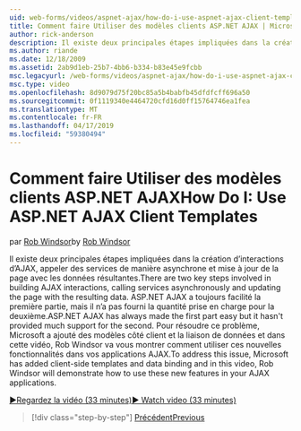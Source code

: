 ```yaml
---
uid: web-forms/videos/aspnet-ajax/how-do-i-use-aspnet-ajax-client-templates
title: Comment faire Utiliser des modèles clients ASP.NET AJAX | Microsoft Docs
author: rick-anderson
description: Il existe deux principales étapes impliquées dans la création d’interactions d’AJAX, appeler des services de manière asynchrone et mise à jour de la page avec les données résultantes. ASP.NET AJAX h...
ms.author: riande
ms.date: 12/18/2009
ms.assetid: 2ab9d1eb-25b7-4bb6-b334-b83e45e9fcbb
msc.legacyurl: /web-forms/videos/aspnet-ajax/how-do-i-use-aspnet-ajax-client-templates
msc.type: video
ms.openlocfilehash: 8d9079d75f20bc85a5b4babfb45dfdfcff696a50
ms.sourcegitcommit: 0f1119340e4464720cfd16d0ff15764746ea1fea
ms.translationtype: MT
ms.contentlocale: fr-FR
ms.lasthandoff: 04/17/2019
ms.locfileid: "59380494"
---
```

# <a name="how-do-i-use-aspnet-ajax-client-templates"></a><span data-ttu-id="88f4b-104">Comment faire Utiliser des modèles clients ASP.NET AJAX</span><span class="sxs-lookup"><span data-stu-id="88f4b-104">How Do I: Use ASP.NET AJAX Client Templates</span></span>

<span data-ttu-id="88f4b-105">par [Rob Windsor](https://twitter.com/robwindsor)</span><span class="sxs-lookup"><span data-stu-id="88f4b-105">by [Rob Windsor](https://twitter.com/robwindsor)</span></span>

<span data-ttu-id="88f4b-106">Il existe deux principales étapes impliquées dans la création d’interactions d’AJAX, appeler des services de manière asynchrone et mise à jour de la page avec les données résultantes.</span><span class="sxs-lookup"><span data-stu-id="88f4b-106">There are two key steps involved in building AJAX interactions, calling services asynchronously and updating the page with the resulting data.</span></span> <span data-ttu-id="88f4b-107">ASP.NET AJAX a toujours facilité la première partie, mais il n’a pas fourni la quantité prise en charge pour la deuxième.</span><span class="sxs-lookup"><span data-stu-id="88f4b-107">ASP.NET AJAX has always made the first part easy but it hasn't provided much support for the second.</span></span> <span data-ttu-id="88f4b-108">Pour résoudre ce problème, Microsoft a ajouté des modèles côté client et la liaison de données et dans cette vidéo, Rob Windsor va vous montrer comment utiliser ces nouvelles fonctionnalités dans vos applications AJAX.</span><span class="sxs-lookup"><span data-stu-id="88f4b-108">To address this issue, Microsoft has added client-side templates and data binding and in this video, Rob Windsor will demonstrate how to use these new features in your AJAX applications.</span></span>

[<span data-ttu-id="88f4b-109">&#9654;Regardez la vidéo (33 minutes)</span><span class="sxs-lookup"><span data-stu-id="88f4b-109">&#9654; Watch video (33 minutes)</span></span>](https://channel9.msdn.com/Blogs/ASP-NET-Site-Videos/how-do-i-use-aspnet-ajax-client-templates)

> [!div class="step-by-step"]
> [<span data-ttu-id="88f4b-110">Précédent</span><span class="sxs-lookup"><span data-stu-id="88f4b-110">Previous</span></span>](how-do-i-customize-error-handling-for-the-aspnet-ajax-updatepanel.md)
